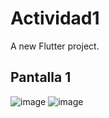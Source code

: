 # Actividad1

A new Flutter project.

## Pantalla 1
![image](https://github.com/user-attachments/assets/6c3af9eb-fed1-4c2d-98a4-78bd1dd55400)
![image](https://github.com/user-attachments/assets/e8f30bd7-6a10-41fb-b72e-04848d39a177)

